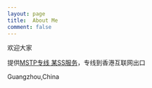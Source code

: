 ```yaml
---
layout: page
title:  About Me
comment: false
---
```



欢迎大家
		
提供[MSTP专线 某SS服务](/pages/ss/ "shadowsocks")，专线到香港互联网出口



Guangzhou,China
        
